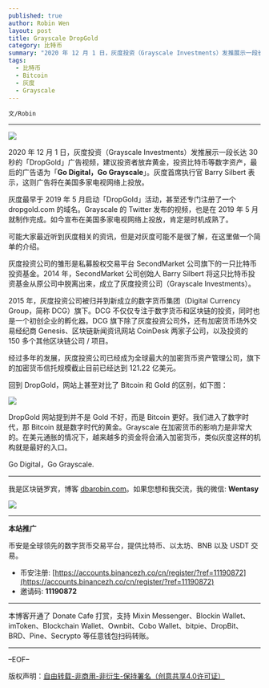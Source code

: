 ```yaml
---
published: true
author: Robin Wen
layout: post
title: Grayscale DropGold
category: 比特币
summary: "2020 年 12 月 1 日，灰度投资（Grayscale Investments）发推展示一段长达 30 秒的「DropGold」广告视频，建议投资者放弃黄金，投资比特币等数字资产，最后的广告语为「Go Digital，Go Grayscale」。灰度首席执行官 Barry Silbert 表示，这则广告将在美国多家电视网络上投放。DropGold 网站提到并不是 Gold 不好，而是 Bitcoin 更好。我们进入了数字时代，那 Bitcoin 就是数字时代的黄金。Grayscale 在加密货币的影响力是非常大的。在美元通胀的情况下，越来越多的资金将会涌入加密货币，类似灰度这样的机构就是最好的入口。Go Digital，Go Grayscale."
tags:
  - 比特币
  - Bitcoin
  - 灰度
  - Grayscale
---
```


`文/Robin`

***

![](https://cdn.dbarobin.com/miw0s9i.png)

2020 年 12 月 1 日，灰度投资（Grayscale Investments）发推展示一段长达 30 秒的「DropGold」广告视频，建议投资者放弃黄金，投资比特币等数字资产，最后的广告语为「**Go Digital，Go Grayscale**」。灰度首席执行官 Barry Silbert 表示，这则广告将在美国多家电视网络上投放。

灰度最早于 2019 年 5 月启动「DropGold」活动，甚至还专门注册了一个 dropgold.com 的域名。Grayscale 的 Twitter 发布的视频，也是在 2019 年 5 月就制作完成。如今宣布在美国多家电视网络上投放，肯定是时机成熟了。

可能大家最近听到灰度相关的资讯，但是对灰度可能不是很了解，在这里做一个简单的介绍。

灰度投资公司的雏形是私募股权交易平台 SecondMarket 公司旗下的一只比特币投资基金。2014 年，SecondMarket 公司创始人 Barry Silbert 将这只比特币投资基金从原公司中脱离出来，成立了灰度投资公司（Grayscale Investments）。

2015 年，灰度投资公司被归并到新成立的数字货币集团（Digital Currency Group，简称 DCG）旗下。DCG 不仅仅专注于数字货币和区块链的投资，同时也是一个初创企业的孵化器。DCG 旗下除了灰度投资公司外，还有加密货币场外交易经纪商 Genesis、区块链新闻资讯网站 CoinDesk 两家子公司，以及投资的 150 多个其他区块链公司 / 项目。

经过多年的发展，灰度投资公司已经成为全球最大的加密货币资产管理公司，旗下的加密货币信托规模截止目前已经达到 121.22 亿美元。

回到 DropGold，网站上甚至对比了 Bitcoin 和 Gold 的区别，如下图：

![](https://cdn.dbarobin.com/rj1gmr9.jpg)

DropGold 网站提到并不是 Gold 不好，而是 Bitcoin 更好。我们进入了数字时代，那 Bitcoin 就是数字时代的黄金。Grayscale 在加密货币的影响力是非常大的。在美元通胀的情况下，越来越多的资金将会涌入加密货币，类似灰度这样的机构就是最好的入口。

Go Digital，Go Grayscale.

***

我是区块链罗宾，博客 [dbarobin.com](https://dbarobin.com/)。如果您想和我交流，我的微信: **Wentasy**

![](https://cdn.dbarobin.com/v4yywe2.png)

***

**本站推广**

币安是全球领先的数字货币交易平台，提供比特币、以太坊、BNB 以及 USDT 交易。

* 币安注册: [https://accounts.binancezh.co/cn/register/?ref=11190872](https://accounts.binancezh.co/cn/register/?ref=11190872)
* 邀请码: **11190872**

***

本博客开通了 Donate Cafe 打赏，支持 Mixin Messenger、Blockin Wallet、imToken、Blockchain Wallet、Ownbit、Cobo Wallet、bitpie、DropBit、BRD、Pine、Secrypto 等任意钱包扫码转账。

<center>
    <div class="--donate-button"
         data-button-id="f8b9df0d-af9a-460d-8258-d3f435445075"
    ></div>
</center>

***

–EOF–

版权声明：[自由转载-非商用-非衍生-保持署名（创意共享4.0许可证）](http://creativecommons.org/licenses/by-nc-nd/4.0/deed.zh)